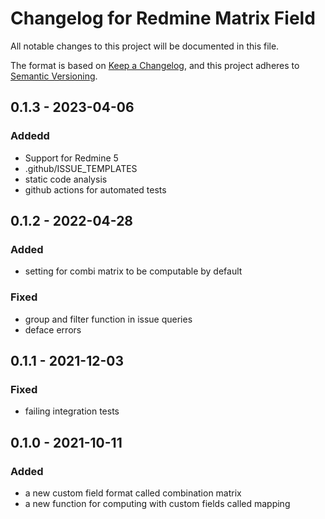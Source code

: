 # Changelog for Redmine Matrix Field

All notable changes to this project will be documented in this file.

The format is based on [Keep a Changelog](https://keepachangelog.com/en/1.0.0/),
and this project adheres to [Semantic Versioning](https://semver.org/spec/v2.0.0.html).

## 0.1.3 - 2023-04-06

### Addedd

* Support for Redmine 5
* .github/ISSUE_TEMPLATES
* static code analysis
* github actions for automated tests

## 0.1.2 - 2022-04-28

### Added

* setting for combi matrix to be computable by default

### Fixed

* group and filter function in issue queries
* deface errors

## 0.1.1 - 2021-12-03

### Fixed

* failing integration tests

## 0.1.0 - 2021-10-11

### Added

* a new custom field format called combination matrix
* a new function for computing with custom fields called mapping
